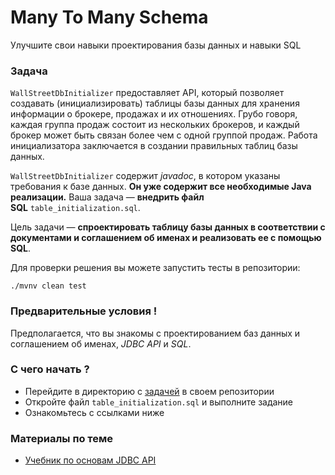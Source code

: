 <h1>Many To Many Schema</h1>

<p>Улучшите свои навыки проектирования базы данных и навыки SQL</p>

<h3>Задача</h3>

<p><code>WallStreetDbInitializer</code>&nbsp;предоставляет API, который позволяет создавать (инициализировать) таблицы базы данных для хранения информации о брокере, продажах и их отношениях. Грубо говоря, каждая группа продаж состоит из нескольких брокеров, и каждый брокер может быть связан более чем с одной группой продаж. Работа инициализатора заключается в создании правильных таблиц базы данных.</p>

<p><code>WallStreetDbInitializer</code>&nbsp;содержит&nbsp;<em>javadoc</em>, в котором указаны требования к базе данных.&nbsp;<strong>Он уже содержит все необходимые Java реализации.</strong>&nbsp;Ваша задача &mdash;&nbsp;<strong>внедрить файл SQL</strong>&nbsp;<code>table_initialization.sql</code>.</p>

<p>Цель задачи &mdash;&nbsp;<strong>спроектировать таблицу базы данных в соответствии с документами и соглашением об именах и реализовать ее с помощью SQL</strong>.</p>

<p>Для проверки решения вы можете запустить тесты в репозитории:</p>

<pre>
<code>./mvnv clean test
</code></pre>

<h3>Предварительные условия !</h3>

<p>Предполагается, что вы знакомы с проектированием баз данных и соглашением об именах,&nbsp;<em>JDBC API</em>&nbsp;и&nbsp;<em>SQL</em>.</p>

<h3>С чего начать ?</h3>

<ul>
	<li>Перейдите в директорию с&nbsp;<a href="https://github.com/jusan-singularity/save-and-cache/tree/master/1-0-rdbms-and-sql/1-2-3-many-to-many-schema" rel="noopener noreferrer nofollow">задачей</a>&nbsp;в своем репозитории</li>
	<li>Откройте файл&nbsp;<code>table_initialization.sql</code>&nbsp;и выполните задание</li>
	<li>Ознакомьтесь с ссылками ниже</li>
</ul>

<h3>Материалы по теме</h3>

<ul>
	<li><a href="https://github.com/bobocode-projects/jdbc-api-tutorial/tree/master/jdbc-basics" rel="noopener noreferrer nofollow">Учебник по основам JDBC API</a></li>
</ul>
